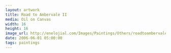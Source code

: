 ```yaml
---
layout: artwork
title: Road to Ambervale II
media: Oil on Canvas
width: 16
height: 16
image_url: http://enelojial.com/Images/Paintings/Others/roadtoambervale2.jpg
date: 2006-06-01 05:00:00
tags: paintings
---
```

